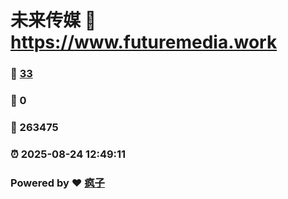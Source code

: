 # 未来传媒 :link: https://www.futuremedia.work 
### :page_facing_up: [33](https://www.futuremedia.work/tag.html) 
### :speech_balloon: 0 
### :hibiscus: 263475 
### :alarm_clock: 2025-08-24 12:49:11 
### Powered by :heart: [疯子](https://github.com/granthuang999/Gmeek)

